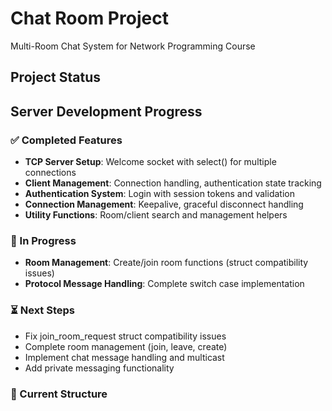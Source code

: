 # Chat Room Project
Multi-Room Chat System for Network Programming Course
## Project Status

## Server Development Progress

### ✅ Completed Features
- **TCP Server Setup**: Welcome socket with select() for multiple connections
- **Client Management**: Connection handling, authentication state tracking  
- **Authentication System**: Login with session tokens and validation
- **Connection Management**: Keepalive, graceful disconnect handling
- **Utility Functions**: Room/client search and management helpers

### 🔄 In Progress  
- **Room Management**: Create/join room functions (struct compatibility issues)
- **Protocol Message Handling**: Complete switch case implementation

### ⏳ Next Steps
- Fix join_room_request struct compatibility issues
- Complete room management (join, leave, create)
- Implement chat message handling and multicast
- Add private messaging functionality

### 📁 Current Structure